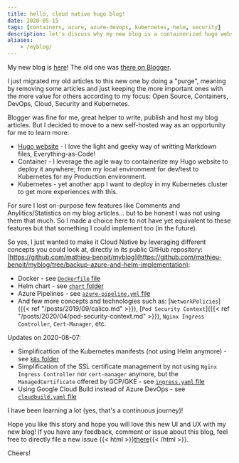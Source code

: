 ```yaml
---
title: hello, cloud native hugo blog!
date: 2020-05-15
tags: [containers, azure, azure-devops, kubernetes, helm, security]
description: let's discuss why my new blog is a containerized hugo website hosted on kubernetes
aliases:
    - /myblog/
---
```

My new blog is [here](https://alwaysupalwayson.com)! The old one was [there on Blogger](https://alwaysupalwayson.blogspot.com).

I just migrated my old articles to this new one by doing a "purge", meaning by removing some articles and just keeping the more important ones with the more value for others according to my focus: Open Source, Containers, DevOps, Cloud, Security and Kubernetes.

Blogger was fine for me, great helper to write, publish and host my blog articles. But I decided to move to a new self-hosted way as an opportunity for me to learn more:
- [Hugo website](https://gohugo.io) - I love the light and geeky way of writting Markdown files, Everything-as-Code!
- Container - I leverage the agile way to containerize my Hugo website to deploy it anywhere; from my local environment for dev/test to Kubernetes for my Production environment.
- Kubernetes - yet another app I want to deploy in my Kubernetes cluster to get more experiences with this.

For sure I lost on-purpose few features like Comments and Anylitics/Statistics on my blog articles... but to be honest I was not using them that much. So I made a choice here to not have yet equivalent to these features but that something I could implement too (in the future).

So yes, I just wanted to make it Cloud Native by leveraging different concepts you could look at, directly in its public GitHub repository: [https://github.com/mathieu-benoit/myblog](https://github.com/mathieu-benoit/myblog/tree/backup-azure-and-helm-implementation):
- Docker - see [`Dockerfile` file](https://github.com/mathieu-benoit/myblog/blob/backup-azure-and-helm-implementation/Dockerfile)
- Helm chart - see [`chart` folder](https://github.com/mathieu-benoit/myblog/tree/backup-azure-and-helm-implementation/chart)
- Azure Pipelines - see [`azure-pipeline.yml` file](https://github.com/mathieu-benoit/myblog/blob/backup-azure-and-helm-implementation/azure-pipeline.yml)
- And few more concepts and technologies such as: [`NetworkPolicies`]({{< ref "/posts/2019/09/calico.md" >}}), [`Pod Security Context`]({{< ref "/posts/2020/04/pod-security-context.md" >}}), `Nginx Ingress Controller`, `Cert-Manager`, etc.

Updates on 2020-08-07:
- Simplificattion of the Kubernetes manifests (not using Helm anymore) - see [`k8s` folder](https://github.com/mathieu-benoit/myblog/tree/master/k8s)
- Simplification of the SSL certificate management by not using `Nginx Ingress Controller` nor `cert-manager` anymore, but the `ManagedCertificate` offered by GCP/GKE - see [`ingress.yaml` file](https://github.com/mathieu-benoit/myblog/blob/master/k8s/ingress.yaml)
- Using Google Cloud Build instead of Azure DevOps - see [`cloudbuild.yaml` file](https://github.com/mathieu-benoit/myblog/blob/master/cloudbuild.yaml)

I have been learning a lot (yes, that's a continuous journey)!

Hope you like this story and hope you will love this new UI and UX with my new blog! If you have any feedback, comment or issue about this blog, feel free to directly file a new issue {{< html >}}<a href="https://github.com/mathieu-benoit/myblog/issues/new/choose" target="_blank">there</a>{{< /html >}}.

Cheers!